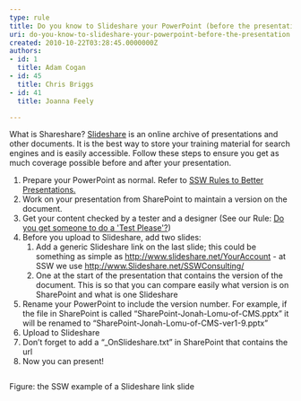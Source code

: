```yaml
---
type: rule
title: Do you know to Slideshare your PowerPoint (before the presentation)?
uri: do-you-know-to-slideshare-your-powerpoint-before-the-presentation
created: 2010-10-22T03:28:45.0000000Z
authors:
- id: 1
  title: Adam Cogan
- id: 45
  title: Chris Briggs
- id: 41
  title: Joanna Feely

---
```




<span class='intro'> 
  <p>What is Shareshare? <a shape="rect" href="http&#58;//www.slideshare.net/">Slideshare</a> is an online archive of presentations and other documents. It is the best way to store your training material for search engines and is easily accessible. Follow these steps to ensure you get as much coverage possible before and after your presentation.</p>
 </span>


  <ol>
    <li>Prepare your PowerPoint as normal. Refer to <a shape="rect" href="/Communication/RulesToBetterPowerpointPresentations/Pages/default.aspx">SSW Rules to Better Presentations.</a> </li>
    <li>Work on your presentation from SharePoint to maintain a version on the document. </li>
    <li>Get your content checked by a tester and a designer (See our Rule&#58; <a shape="rect" href="/Communication/RulesToBetterPowerpointPresentations/Pages/DoyougetsomeonetodoaTestPlease.aspx">Do you get someone to do a 'Test Please'?</a>) </li>
    <li>Before you upload to Slideshare, add two slides&#58;
    <ol>
        <li>Add a generic Slideshare link on the last slide; this could be something as simple as <a shape="rect" href="http&#58;//www.slideshare.net/YourAccount">http&#58;//www.slideshare.net/YourAccount</a> - at SSW we use <a shape="rect" href="http&#58;//www.slideshare.net/SSWConsulting/">http&#58;//www.Slideshare.net/SSWConsulting/</a> </li>
        <li>One at the start of the presentation that contains the version of the document. This is so that you can compare easily what version is on SharePoint and what is one Slideshare </li>
    </ol>
    </li>
    <li>Rename your PowerPoint to include the version number. For example, if the file in SharePoint is called “SharePoint-Jonah-Lomu-of-CMS.pptx” it will be renamed to “SharePoint-Jonah-Lomu-of-CMS-ver1-9.pptx” </li>
    <li>Upload to Slideshare </li>
    <li>Don’t forget to add a “_OnSlideshare.txt” in SharePoint that contains the url </li>
    <li>Now you can present! </li>
</ol>
<img alt="" class="ms-rteCustom-ImageArea" src="/Communication/RulesToBetterPowerpointPresentations/PublishingImages/slideshareend.jpg" />
<p class="ms-rteCustom-FigureNormal">Figure&#58; the SSW example of a Slideshare link slide</p>



